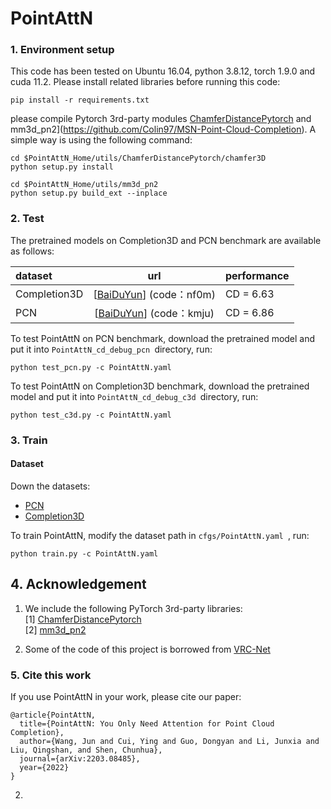 # PointAttN
### 1. Environment setup

This code has been tested on Ubuntu 16.04, python 3.8.12, torch 1.9.0 and cuda 11.2. Please install related libraries before running this code:

```
pip install -r requirements.txt
```

please compile Pytorch 3rd-party modules [ChamferDistancePytorch](https://github.com/ThibaultGROUEIX/ChamferDistancePytorch) and mm3d_pn2](https://github.com/Colin97/MSN-Point-Cloud-Completion). A simple way is using the following command:

```
cd $PointAttN_Home/utils/ChamferDistancePytorch/chamfer3D
python setup.py install

cd $PointAttN_Home/utils/mm3d_pn2
python setup.py build_ext --inplace
```

### 2. Test

The pretrained models on Completion3D and PCN benchmark are available as follows:

| dataset      |                             url                              | performance |
| :----------- | :----------------------------------------------------------: | ----------- |
| Completion3D | [[BaiDuYun](https://pan.baidu.com/s/17-BZr3QvHYjEVMjPuXHXTg)] (code：nf0m) | CD = 6.63   |
| PCN          | [[BaiDuYun](https://pan.baidu.com/s/187GjKO2qEQFWlroG1Mma2g)] (code：kmju) | CD = 6.86   |

To test PointAttN on PCN benchmark, download  the pretrained model and put it into `PointAttN_cd_debug_pcn `directory, run:

```
python test_pcn.py -c PointAttN.yaml
```

To test PointAttN on Completion3D benchmark, download  the pretrained model and put it into `PointAttN_cd_debug_c3d `directory, run:

```
python test_c3d.py -c PointAttN.yaml
```

### 3. Train

#### Dataset

Down the datasets:

+ [PCN](https://drive.google.com/drive/folders/1P_W1tz5Q4ZLapUifuOE4rFAZp6L1XTJz)
+ [Completion3D](https://completion3d.stanford.edu/)

To train PointAttN, modify the dataset path in `cfgs/PointAttN.yaml `, run:

```
python train.py -c PointAttN.yaml
```

## 4. Acknowledgement

1. We include the following PyTorch 3rd-party libraries:  
   [1] [ChamferDistancePytorch](https://github.com/ThibaultGROUEIX/ChamferDistancePytorch)  
   [2] [mm3d_pn2](https://github.com/Colin97/MSN-Point-Cloud-Completion)

2. Some of the code of this project is borrowed from [VRC-Net](https://github.com/paul007pl/MVP_Benchmark)  

### 5. Cite this work

If you use PointAttN in your work, please cite our paper:

```
@article{PointAttN,
  title={PointAttN: You Only Need Attention for Point Cloud Completion},
  author={Wang, Jun and Cui, Ying and Guo, Dongyan and Li, Junxia and Liu, Qingshan, and Shen, Chunhua},
  journal={arXiv:2203.08485},
  year={2022}
}
```



2. 

